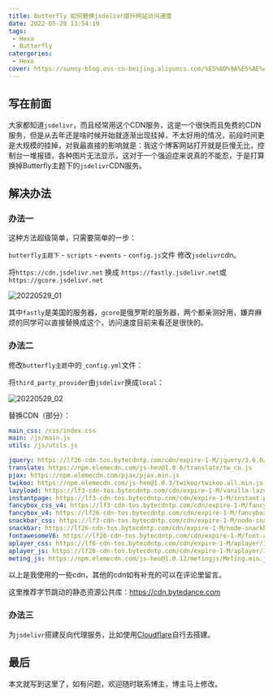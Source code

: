 ```yaml
---
title: Butterfly 如何替换jsdelivr提升网站访问速度
date: 2022-05-29 13:54:19
tags:	
 - Hexo
 - Butterfly
catergories:
 - Hexo
cover: https://sunny-blog.oss-cn-beijing.aliyuncs.com/%E5%8D%9A%E5%AE%A2%E5%B0%81%E9%9D%A2%E5%9B%BE%E6%96%87%E4%BB%B6/cover9.jpg
---
```


## 写在前面

大家都知道`jsdelivr`，而且经常用这个CDN服务，这是一个很快而且免费的CDN服务，但是从去年还是啥时候开始就逐渐出现挂掉，不太好用的情况，前段时间更是大规模的挂掉，对我最直接的影响就是：我这个博客网站打开就是巨慢无比，控制台一堆报错，各种图片无法显示，这对于一个强迫症来说真的不能忍，于是打算换掉Butterfly主题下的`jsdelivr`CDN服务。

## 解决办法

### 办法一

这种方法超级简单，只需要简单的一步：

`butterfly主题下` - `scripts` - `events` - `config.js`文件 修改`jsdelivr`cdn。

将`https://cdn.jsdelivr.net` 换成 `https://fastly.jsdelivr.net`或`https://gcore.jsdelivr.net`

![20220529_01](https://sunny-blog.oss-cn-beijing.aliyuncs.com/20220529/20220529_01.png)

其中`fastly`是美国的服务器，`gcore`是俄罗斯的服务器，两个都亲测好用，嫌弃麻烦的同学可以直接替换成这个，访问速度目前来看还是很快的。

### 办法二

修改`butterfly主题`中的`_config.yml`文件：

将`third_party_provider`由`jsdelivr`换成`local`：

![20220529_02](https://sunny-blog.oss-cn-beijing.aliyuncs.com/20220529/20220529_02.png)

替换CDN（部分）：

```yaml
main_css: /css/index.css
main: /js/main.js
utils: /js/utils.js

jquery: https://lf26-cdn-tos.bytecdntp.com/cdn/expire-1-M/jquery/3.6.0/jquery.min.js
translate: https://npm.elemecdn.com/js-heo@1.0.6/translate/tw_cn.js
pjax: https://npm.elemecdn.com/pjax/pjax.min.js
twikoo: https://npm.elemecdn.com/js-heo@1.0.3/twikoo/twikoo.all.min.js
lazyload: https://lf3-cdn-tos.bytecdntp.com/cdn/expire-1-M/vanilla-lazyload/17.3.1/lazyload.iife.min.js
instantpage: https://lf3-cdn-tos.bytecdntp.com/cdn/expire-1-M/instant.page/5.1.0/instantpage.min.js
fancybox_css_v4: https://lf3-cdn-tos.bytecdntp.com/cdn/expire-1-M/fancybox/3.5.7/jquery.fancybox.min.css
fancybox_v4: https://lf26-cdn-tos.bytecdntp.com/cdn/expire-1-M/fancybox/3.5.7/jquery.fancybox.min.js
snackbar_css: https://lf3-cdn-tos.bytecdntp.com/cdn/expire-1-M/node-snackbar/0.1.16/snackbar.min.css
snackbar: https://lf26-cdn-tos.bytecdntp.com/cdn/expire-1-M/node-snackbar/0.1.16/snackbar.min.js
fontawesomeV6: https://lf26-cdn-tos.bytecdntp.com/cdn/expire-1-M/font-awesome/6.0.0/css/all.min.css
aplayer_css: https://lf6-cdn-tos.bytecdntp.com/cdn/expire-1-M/aplayer/1.10.1/APlayer.min.css
aplayer_js: https://lf26-cdn-tos.bytecdntp.com/cdn/expire-1-M/aplayer/1.10.1/APlayer.min.js
meting_js: https://npm.elemecdn.com/js-heo@1.0.12/metingjs/Meting.min.js
```

以上是我使用的一些cdn，其他的cdn如有补充的可以在评论里留言。

这里推荐字节跳动的静态资源公共库：https://cdn.bytedance.com

### 办法三

为`jsdelivr`搭建反向代理服务，比如使用[Cloudflare](https://www.cloudflare.com/zh-cn/)自行去搭建。

## 最后

本文就写到这里了，如有问题，欢迎随时联系博主，博主马上修改。





























